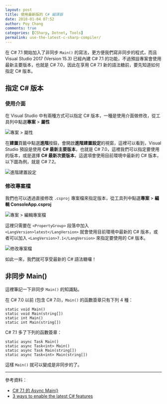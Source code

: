 ```yaml
---
layout: post
title: 使用最新版的 C# 編譯器
date: 2018-01-04 07:52
author: Poy Chang
comments: true
categories: [CSharp, Dotnet, Tools]
permalink: use-the-latest-c-sharp-compiler/
---
```

在 C# 7.1 開始加入了非同步 `Main()` 的寫法，更方便我們寫非同步的程式，而且 Visual Studio 2017 (Version 15.3) 已經內建 C# 7.1 的功能，不過預設專案會使用最新主要版本，也就是 C# 7.0，因此在享用 C# 7.1 新的語法糖前，要先知道如何指定 C# 版本。

## 指定 C# 版本

### 使用介面

在 Visual Studio 中有兩種方式可以指定 C# 版本，一種是使用介面做修改，從工具列中點選**專案** > **屬性**

![專案 > 屬性](https://i.imgur.com/ZbscDtn.png)

在**建置**頁籤中點選**進階**按鈕，會開啟**進階建置設定**的視窗，這裡可以看到，Visual Studio 預設是使用 **C# 最新主要版本**，也就是 C# 7.0，這裡我們可以指定要使用的版本，或是選擇 **C# 最新次要版本**，這選項會使用目前環境中最新的 C# 版本，以下圖為例，就是 C# 7.2。

![進階建置設定](https://i.imgur.com/XbCSxl1.png)

### 修改專案檔

我們也可以透過直接修改 `.csproj` 專案檔來指定版本，從工具列中點選**專案** > **編輯 ConsoleApp.csproj**

![專案 > 編輯專案檔](https://i.imgur.com/Yla5vf8.png)

這裡只需要在 `<PropertyGroup>` 段落中加入 `<LangVersion>latest</LangVersion>` 就會使用目前環境中最新的 C# 版本，或者可以加入 `<LangVersion>7.1</LangVersion>` 來指定要使用的 C# 版本。

![修改專案檔](https://i.imgur.com/AP2GJyt.png)

如此一來，我們就可享受最新的 C# 語法糖囉！

## 非同步 Main()

這裡筆記一下非同步 `Main()` 的知識點。

在 C# 7.0 以前 (包含 C# 7.0)，`Main()` 的函數簽章只有下列 4 種：

```
static void Main()
static void Main(string[])
static int Main()
static int Main(string[])
```

C# 7.1 多了下列的函數簽章：

```
static async Task Main()
static async Task<int> Main()
static async Task Main(string[])
static async Task<int> Main(string[])
```

這樣 `Main()` 就可以變成是非同步的了。

----------

參考資料：

* [C# 7.1 的 Async Main()](https://dotblogs.com.tw/aspnetshare/2017/08/10/asyncmain)
* [3 ways to enable the latest C# features](https://www.meziantou.net/2017/08/24/3-ways-to-enable-the-latest-c-features)

